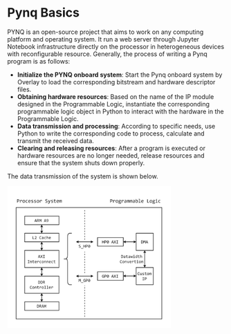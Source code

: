 # Pynq Basics

PYNQ is an open-source project that aims to work on any computing platform and operating system. It run a web server through Jupyter Notebook infrastructure directly on the processor in heterogeneous devices with reconfigurable resource. Generally, the process of writing a Pynq program is as follows:

- **Initialize the PYNQ onboard system**: Start the Pynq onboard system by Overlay to load the corresponding bitstream and hardware descriptor files.
- **Obtaining hardware resources**: Based on the name of the IP module designed in the Programmable Logic, instantiate the corresponding programmable logic object in Python to interact with the hardware in the Programmable Logic.
- **Data transmission and processing**: According to specific needs, use Python to write the corresponding code to process, calculate and transmit the received data.
- **Clearing and releasing resources**: After a program is executed or hardware resources are no longer needed, release resources and ensure that the system shuts down properly.

The data transmission of the system is shown below.

<img src="./asset/sys.png" style="width: 75%;" />
